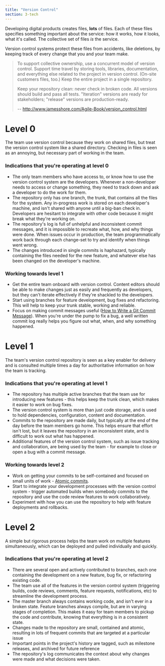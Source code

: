 ```yaml
---
title: "Version Control"
section: 3-tech
---
```


Developing digital products creates files, **lots** of files.
Each of these files specifies something important about the service: how it works, how it looks, what it's called.
The collective set of files *is* the service.

Version control systems protect these files from accidents, like deletions, by keeping track of every change that you and your team make.


>To support collective ownership, use a concurrent model of version control.
>Support time travel by storing tools, libraries, documentation, and
>everything else related to the project in version control. (On-site customers
>files, too.) Keep the entire project in a single repository.
>
>Keep your repository clean: never check in broken code. All versions should
>build and pass all tests. "Iteration" versions are ready for stakeholders;
>"release" versions are production-ready.
>
>  -- http://www.jamesshore.com/Agile-Book/version_control.html


# Level 0

The team use version control because they work on shared files, but treat the version control system like a shared directory. Checking in files is seen as an annoying, but necessary part of working in the team.

### Indications that you're operating at level 0

 - The only team members who have access to, or know how to use the version control system are the developers. Whenever a non-developer needs to access or change something, they need to track down and ask a developer to do the work for them.
 - The repository only has one branch, the trunk, that contains all the files for the system. Any in-progress work is stored on each developer's machine, and isn't shared with anyone until a big-ban check in. Developers are hesitant to integrate with other code because it might break what they're working on.
 - The repository's log is full of unhelpful and inconsistent commit messages, and it is impossible to recreate what, how, and why things were done. When issues occur in production, the team programmatically work back through each change-set to try and identify when things went wrong.
 - The changes introduced in single commits is haphazard, typically containing the files needed for the new feature, and whatever else has been changed on the developer's machine.


### Working towards level 1

 - Get the entire team onboard with version control. Content editors should be able to make changes just as easily and frequently as developers, but they can't iterate effectively if they're shackled to the developers.
 - Start using branches for feature development, bug fixes and refactoring. This will help to keep your trunk stable, working and reliable.
 - Focus on making commit messages useful ([How to Write a Git Commit Message](http://chris.beams.io/posts/git-commit/)). When you're under the pump to fix a bug, a well written commit log really helps you figure out what, when, and why something happened.

# Level 1

The team's version control repository is seen as a key enabler for delivery and is consulted multiple times a day for authoritative information on how the team is tracking.

### Indications that you're operating at level 1

- The repository has multiple active branches that the team use for introducing new features - this helps keep the trunk clean, which makes it easier to work on bug fixes.
- The version control system is more than just code storage, and is used to hold dependencies, configuration, content and documentation.
- Commits to the repository are made daily, but typically at the end of the day before the team members go home. This helps ensure that effort isn't lost, but it leaves the repository in an inconsistent state, and is difficult to work out what has happened.
- Additional features of the version control system, such as issue tracking and collaboration, are being used by the team - for example to close or open a bug with a commit message.


### Working towards level 2

 - Work on getting your commits to be self-contained and focused on small units of work - [Atomic commits](http://www.freshconsulting.com/atomic-commits/).
 - Start to integrate your development processes with the version control system - trigger automated builds when somebody commits to the repository and use the code review features to work collaboratively.
 - Experiment with how you can use the repository to help with feature deployments and rollbacks.


# Level 2

A simple but rigorous process helps the team work on multiple features simultaneously, which can be deployed and pulled individually and quickly.

### Indications that you're operating at level 2

- There are several open and actively contributed to branches, each one containing the development on a new feature, bug fix, or refactoring existing code.
- The team use all of the features in the version control system (triggering builds, code reviews, comments, feature requests, notifications, etc)  to streamline the development process.
- The master branch always contains working code, and isn't ever in a broken state. Feature branches always compile, but are in varying stages of completion. This makes it easy for team members to pickup the code and contribute, knowing that everything is in a consistent state.
- Changes made to the repository are small, contained and atomic, resulting in lots of frequent commits that are targeted at a particular issue
- Important points in the project's history are tagged, such as milestone releases, and archived for future reference
- The repository's log communicates the context about why changes were made and what decisions were taken.
